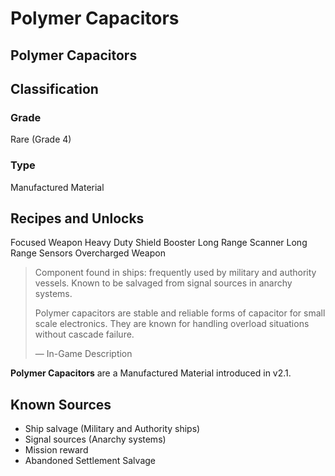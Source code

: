 # Polymer Capacitors
##  Polymer Capacitors

## Classification

### Grade

Rare (Grade 4)

### Type

Manufactured Material

## Recipes and Unlocks

Focused Weapon
 Heavy Duty Shield Booster
 Long Range Scanner
 Long Range Sensors
 Overcharged Weapon

> 
> 
> Component found in ships: frequently used by military and authority vessels. Known to be salvaged from signal sources in anarchy systems.
> 
> Polymer capacitors are stable and reliable forms of capacitor for small scale electronics. They are known for handling overload situations without cascade failure.
> 
> 
> — In-Game Description
> 

**Polymer Capacitors** are a Manufactured Material introduced in v2.1.

## Known Sources

- Ship salvage (Military and Authority ships)
- Signal sources (Anarchy systems)
- Mission reward
- Abandoned Settlement Salvage